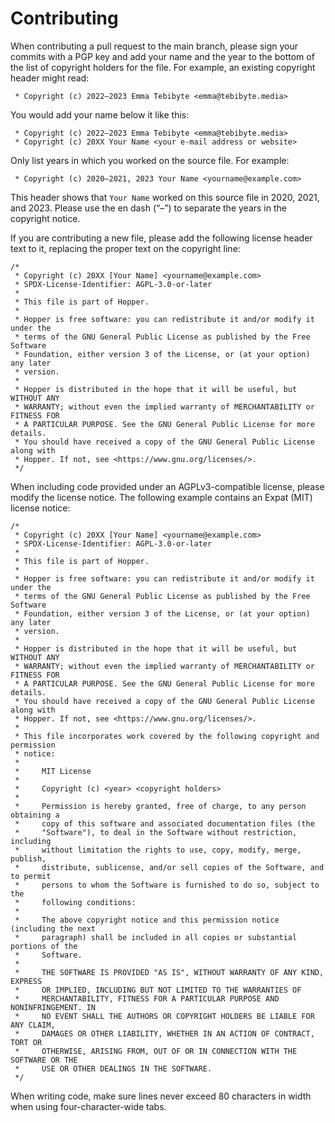 # Contributing

When contributing a pull request to the main branch, please sign your commits
with a PGP key and add your name and the year to the bottom of the list of
copyright holders for the file. For example, an existing copyright header might
read:

```
 * Copyright (c) 2022–2023 Emma Tebibyte <emma@tebibyte.media>
```

You would add your name below it like this:

```
 * Copyright (c) 2022–2023 Emma Tebibyte <emma@tebibyte.media>
 * Copyright (c) 20XX Your Name <your e-mail address or website>
```

Only list years in which you worked on the source file. For example:

```
 * Copyright (c) 2020–2021, 2023 Your Name <yourname@example.com>
```

This header shows that `Your Name` worked on this source file in 2020, 2021, and
2023. Please use the en dash (“–”) to separate the years in the copyright
notice.

If you are contributing a new file, please add the following license header text
to it, replacing the proper text on the copyright line:

```
/*
 * Copyright (c) 20XX [Your Name] <yourname@example.com>
 * SPDX-License-Identifier: AGPL-3.0-or-later
 *
 * This file is part of Hopper.
 *
 * Hopper is free software: you can redistribute it and/or modify it under the
 * terms of the GNU General Public License as published by the Free Software
 * Foundation, either version 3 of the License, or (at your option) any later
 * version.
 *
 * Hopper is distributed in the hope that it will be useful, but WITHOUT ANY
 * WARRANTY; without even the implied warranty of MERCHANTABILITY or FITNESS FOR
 * A PARTICULAR PURPOSE. See the GNU General Public License for more details.
 * You should have received a copy of the GNU General Public License along with
 * Hopper. If not, see <https://www.gnu.org/licenses/>.
 */
```

When including code provided under an AGPLv3-compatible license, please modify
the license notice. The following example contains an Expat (MIT) license
notice:

```
/*
 * Copyright (c) 20XX [Your Name] <yourname@example.com>
 * SPDX-License-Identifier: AGPL-3.0-or-later
 *
 * This file is part of Hopper.
 *
 * Hopper is free software: you can redistribute it and/or modify it under the
 * terms of the GNU General Public License as published by the Free Software
 * Foundation, either version 3 of the License, or (at your option) any later
 * version.
 *
 * Hopper is distributed in the hope that it will be useful, but WITHOUT ANY
 * WARRANTY; without even the implied warranty of MERCHANTABILITY or FITNESS FOR
 * A PARTICULAR PURPOSE. See the GNU General Public License for more details.
 * You should have received a copy of the GNU General Public License along with
 * Hopper. If not, see <https://www.gnu.org/licenses/>.
 *
 * This file incorporates work covered by the following copyright and permission
 * notice:
 *
 *     MIT License
 *
 *     Copyright (c) <year> <copyright holders>
 *
 *     Permission is hereby granted, free of charge, to any person obtaining a
 *     copy of this software and associated documentation files (the
 *     "Software"), to deal in the Software without restriction, including
 *     without limitation the rights to use, copy, modify, merge, publish,
 *     distribute, sublicense, and/or sell copies of the Software, and to permit
 *     persons to whom the Software is furnished to do so, subject to the
 *     following conditions:
 *
 *     The above copyright notice and this permission notice (including the next
 *     paragraph) shall be included in all copies or substantial portions of the
 *     Software.
 *
 *     THE SOFTWARE IS PROVIDED "AS IS", WITHOUT WARRANTY OF ANY KIND, EXPRESS
 *     OR IMPLIED, INCLUDING BUT NOT LIMITED TO THE WARRANTIES OF
 *     MERCHANTABILITY, FITNESS FOR A PARTICULAR PURPOSE AND NONINFRINGEMENT. IN
 *     NO EVENT SHALL THE AUTHORS OR COPYRIGHT HOLDERS BE LIABLE FOR ANY CLAIM,
 *     DAMAGES OR OTHER LIABILITY, WHETHER IN AN ACTION OF CONTRACT, TORT OR
 *     OTHERWISE, ARISING FROM, OUT OF OR IN CONNECTION WITH THE SOFTWARE OR THE
 *     USE OR OTHER DEALINGS IN THE SOFTWARE.
 */
```

When writing code, make sure lines never exceed 80 characters in width when
using four-character-wide tabs.
